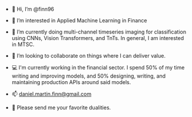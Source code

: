 - 👋 Hi, I’m @finn96
- 👀 I’m interested in Applied Machine Learning in Finance
- 🌱 I’m currently doing multi-channel timeseries imaging for classification using CNNs, Vision Transformers, and TnTs. In general, I am interested in MTSC.
- 💞️ I’m looking to collaborate on things where I can deliver value.
- 💻 I'm currently working in the financial sector. I spend 50% of my time writing and improving models, and 50% designing, writing, and maintaining production APIs around said models.
- 📫 daniel.martin.finn@gmail.com 

- 📮 Please send me your favorite dualities.

<!---
finn96/finn96 is a ✨ special ✨ repository because its `README.md` (this file) appears on your GitHub profile.
You can click the Preview link to take a look at your changes.
--->
